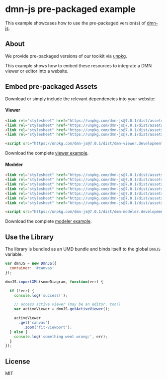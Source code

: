 # dmn-js pre-packaged example

This example showcases how to use the pre-packaged version(s) of [dmn-js](https://github.com/bpmn-io/dmn-js).


## About

We provide pre-packaged versions of our toolkit via [unpkg](https://unpkg.com/dmn-js/dist/).

This example shows how to embed these resources to integrate a DMN viewer or editor
into a website.


## Embed pre-packaged Assets

Download or simply include the relevant dependencies into your website:

#### Viewer

```html
<link rel="stylesheet" href="https://unpkg.com/dmn-js@7.0.1/dist/assets/dmn-js-drd.css">
<link rel="stylesheet" href="https://unpkg.com/dmn-js@7.0.1/dist/assets/dmn-js-decision-table.css">
<link rel="stylesheet" href="https://unpkg.com/dmn-js@7.0.1/dist/assets/dmn-js-literal-expression.css">
<link rel="stylesheet" href="https://unpkg.com/dmn-js@7.0.1/dist/assets/dmn-font/css/dmn.css">

<script src="https://unpkg.com/dmn-js@7.0.1/dist/dmn-viewer.development.js"></script>
```

Download the complete [viewer example](https://cdn.staticaly.com/gh/bpmn-io/dmn-js-examples/master/starter/viewer.html).

#### Modeler

```html
<link rel="stylesheet" href="https://unpkg.com/dmn-js@7.0.1/dist/assets/diagram-js.css">
<link rel="stylesheet" href="https://unpkg.com/dmn-js@7.0.1/dist/assets/dmn-js-shared.css">
<link rel="stylesheet" href="https://unpkg.com/dmn-js@7.0.1/dist/assets/dmn-js-drd.css">
<link rel="stylesheet" href="https://unpkg.com/dmn-js@7.0.1/dist/assets/dmn-js-decision-table.css">
<link rel="stylesheet" href="https://unpkg.com/dmn-js@7.0.1/dist/assets/dmn-js-decision-table-controls.css">
<link rel="stylesheet" href="https://unpkg.com/dmn-js@7.0.1/dist/assets/dmn-js-literal-expression.css">
<link rel="stylesheet" href="https://unpkg.com/dmn-js@7.0.1/dist/assets/dmn-font/css/dmn.css">

<script src="https://unpkg.com/dmn-js@7.0.1/dist/dmn-modeler.development.js"></script>
```

Download the complete [modeler example](https://cdn.staticaly.com/gh/bpmn-io/dmn-js-examples/master/starter/modeler.html).


## Use the Library

The library is bundled as an UMD bundle and binds itself to the global `DmnJS`
variable.

```javascript
var dmnJS = new DmnJS({
  container: '#canvas'
});

dmnJS.importXML(someDiagram, function(err) {

  if (!err) {
    console.log('success!');

    // access active viewer (may be an editor, too!)
    var activeViewer = dmnJS.getActiveViewer();

    activeViewer
      .get('canvas')
        .zoom('fit-viewport');
  } else {
    console.log('something went wrong:', err);
  }
});
```

## License

MIT
